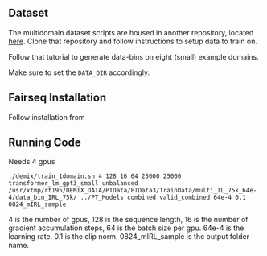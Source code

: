 

## Dataset

The multidomain dataset scripts are housed in another repository, located [here](https://github.com/kernelmachine/demix-data). Clone that repository and follow instructions to setup data to train on.

Follow that tutorial to generate data-bins on eight (small) example domains.

Make sure to set the `DATA_DIR` accordingly.


## Fairseq Installation

Follow installation from 


## Running Code
Needs 4 gpus
```
./demix/train_1domain.sh 4 128 16 64 25000 25000 transformer_lm_gpt3_small unbalanced /usr/xtmp/rt195/DEMIX_DATA/PTData/PTData3/TrainData/multi_IL_75k_64e-4/data_bin_IRL_75k/ ../PT_Models combined valid_combined 64e-4 0.1 0824_mIRL_sample
```
4 is the number of gpus, 128 is the sequence length, 16 is the number of gradient accumulation steps, 64 is the batch size per gpu. 64e-4 is the learning rate. 0.1 is the clip norm. 0824_mIRL_sample is the output folder name.

